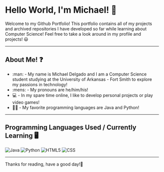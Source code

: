 # Hello World, I'm Michael! 👋
<p>Welcome to my Github Portfolio! This portfolio contains all of my projects and archived repositories I have developed so far while learning about Computer Science! Feel free to take a look around in my profile and projects! 😃</p>
<hr>

<h2>About Me! ❓</h2>
<ul>
<li>:man: - My name is Michael Delgado and I am a Computer Science student studying at the University of Arkansas - Fort Smith to explore my passions in technology!</li>
<li>:mens: - My pronouns are he/him/his!</li>
<li>💻 - In my spare time online, I like to develop personal projects or play video games!</li>
<li>👨‍💻 - My favorite programming languages are Java and Python!</li>
</ul>
<hr>

<h2>Programming Languages Used / Currently Learning 🖥️</h2>  <!--Badges Source: https://github.com/alexandresanlim/Badges4-README.md-Profile-->

![Java](https://img.shields.io/badge/java-%23ED8B00.svg?style=for-the-badge&logo=openjdk&logoColor=black)
![Python](https://img.shields.io/badge/Python-1163a6?style=for-the-badge&logo=python&logoColor=d9d509)
![HTML5](https://img.shields.io/badge/HTML5-E34F26?style=for-the-badge&logo=html5&logoColor=white)
![CSS](https://img.shields.io/badge/CSS-1572B6?style=for-the-badge&logo=css3&logoColor=white)


<hr>
<p>Thanks for reading, have a good day!👋</p> 
